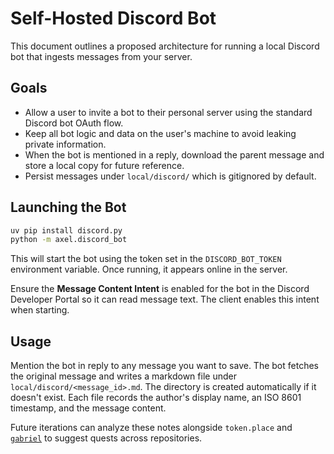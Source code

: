 # Self-Hosted Discord Bot

This document outlines a proposed architecture for running a local Discord bot
that ingests messages from your server.

## Goals

- Allow a user to invite a bot to their personal server using the standard
  Discord bot OAuth flow.
- Keep all bot logic and data on the user's machine to avoid leaking private
  information.
- When the bot is mentioned in a reply, download the parent message and store a
  local copy for future reference.
- Persist messages under `local/discord/` which is gitignored by default.

## Launching the Bot

```bash
uv pip install discord.py
python -m axel.discord_bot
```

This will start the bot using the token set in the `DISCORD_BOT_TOKEN`
environment variable. Once running, it appears online in the server.

Ensure the **Message Content Intent** is enabled for the bot in the Discord
Developer Portal so it can read message text. The client enables this intent
when starting.

## Usage

Mention the bot in reply to any message you want to save. The bot fetches the
original message and writes a markdown file under
`local/discord/<message_id>.md`. The directory is created automatically if it
doesn't exist. Each file records the author's display name, an ISO 8601
timestamp, and the message content.

Future iterations can analyze these notes alongside `token.place` and
[`gabriel`](https://github.com/futuroptimist/gabriel) to suggest quests across
repositories.
